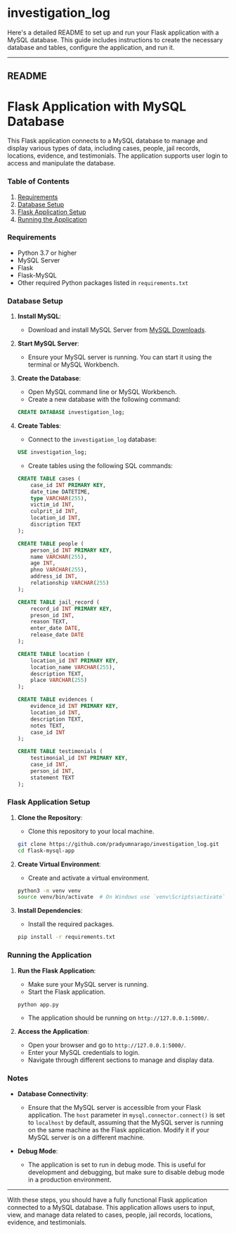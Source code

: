 # investigation_log
Here's a detailed README to set up and run your Flask application with a MySQL database. This guide includes instructions to create the necessary database and tables, configure the application, and run it.

---

## README

# Flask Application with MySQL Database

This Flask application connects to a MySQL database to manage and display various types of data, including cases, people, jail records, locations, evidence, and testimonials. The application supports user login to access and manipulate the database.

### Table of Contents
1. [Requirements](#requirements)
2. [Database Setup](#database-setup)
3. [Flask Application Setup](#flask-application-setup)
4. [Running the Application](#running-the-application)

### Requirements

- Python 3.7 or higher
- MySQL Server
- Flask
- Flask-MySQL
- Other required Python packages listed in `requirements.txt`

### Database Setup

1. **Install MySQL**:
    - Download and install MySQL Server from [MySQL Downloads](https://dev.mysql.com/downloads/mysql/).

2. **Start MySQL Server**:
    - Ensure your MySQL server is running. You can start it using the terminal or MySQL Workbench.

3. **Create the Database**:
    - Open MySQL command line or MySQL Workbench.
    - Create a new database with the following command:
    ```sql
    CREATE DATABASE investigation_log;
    ```

4. **Create Tables**:
    - Connect to the `investigation_log` database:
    ```sql
    USE investigation_log;
    ```
    - Create tables using the following SQL commands:

    ```sql
    CREATE TABLE cases (
        case_id INT PRIMARY KEY,
        date_time DATETIME,
        type VARCHAR(255),
        victim_id INT,
        culprit_id INT,
        location_id INT,
        discription TEXT
    );

    CREATE TABLE people (
        person_id INT PRIMARY KEY,
        name VARCHAR(255),
        age INT,
        phno VARCHAR(255),
        address_id INT,
        relationship VARCHAR(255)
    );

    CREATE TABLE jail_record (
        record_id INT PRIMARY KEY,
        preson_id INT,
        reason TEXT,
        enter_date DATE,
        release_date DATE
    );

    CREATE TABLE location (
        location_id INT PRIMARY KEY,
        location_name VARCHAR(255),
        description TEXT,
        place VARCHAR(255)
    );

    CREATE TABLE evidences (
        evidence_id INT PRIMARY KEY,
        location_id INT,
        description TEXT,
        notes TEXT,
        case_id INT
    );

    CREATE TABLE testimonials (
        testimonial_id INT PRIMARY KEY,
        case_id INT,
        person_id INT,
        statement TEXT
    );
    ```

### Flask Application Setup

1. **Clone the Repository**:
    - Clone this repository to your local machine.
    ```bash
    git clone https://github.com/pradyumnarago/investigation_log.git
    cd flask-mysql-app
    ```

2. **Create Virtual Environment**:
    - Create and activate a virtual environment.
    ```bash
    python3 -m venv venv
    source venv/bin/activate  # On Windows use `venv\Scripts\activate`
    ```

3. **Install Dependencies**:
    - Install the required packages.
    ```bash
    pip install -r requirements.txt
    ```


### Running the Application

1. **Run the Flask Application**:
    - Make sure your MySQL server is running.
    - Start the Flask application.
    ```bash
    python app.py
    ```
    - The application should be running on `http://127.0.0.1:5000/`.

2. **Access the Application**:
    - Open your browser and go to `http://127.0.0.1:5000/`.
    - Enter your MySQL credentials to login.
    - Navigate through different sections to manage and display data.

### Notes

- **Database Connectivity**:
    - Ensure that the MySQL server is accessible from your Flask application. The `host` parameter in `mysql.connector.connect()` is set to `localhost` by default, assuming that the MySQL server is running on the same machine as the Flask application. Modify it if your MySQL server is on a different machine.
  
- **Debug Mode**:
    - The application is set to run in debug mode. This is useful for development and debugging, but make sure to disable debug mode in a production environment.

---

With these steps, you should have a fully functional Flask application connected to a MySQL database. This application allows users to input, view, and manage data related to cases, people, jail records, locations, evidence, and testimonials.